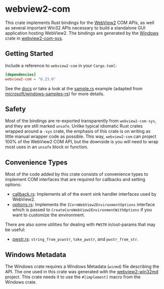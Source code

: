 # webview2-com
This crate implements Rust bindings for the [WebView2](https://aka.ms/webview2) COM APIs, as well as several important Win32 APIs necessary to build a standalone GUI application hosting WebView2. The bindings are generated by the [Windows](https://github.com/microsoft/windows-rs) crate in [webview2-com-sys](https://crates.io/crates/webview2-com-sys).

## Getting Started
Include a reference to `webview2-com` in your `Cargo.toml`:
```toml
[dependencies]
webview2-com = "0.23.0"
```

See the [docs](https://docs.rs/webview2-com/) or take a look at the [sample.rs](https://github.com/wravery/webview2-rs/blob/main/crates/webview2-com/examples/sample.rs) example (adapted from [microsoft/windows-samples-rs](https://github.com/microsoft/windows-samples-rs/tree/master/webview2_win32)) for more details.

## Safety
Most of the bindings are re-exported transparently from `webview2-com-sys`, and they are still marked `unsafe`. Unlike typical idiomatic Rust crates wrapped around a `-sys` crate, the emphasis of this crate is on writing as little manual wrapper code as possible. This way, `webview2-com` can project 100% of the WebView2 COM API, but the downside is you will need to wrap most uses in an `unsafe` block or function.

## Convenience Types
Most of the code added by this crate consists of convenience types to implement COM interfaces that are required for callbacks and setting options:
- [callback.rs](https://github.com/wravery/webview2-rs/blob/main/crates/webview2-com/src/callback.rs): Implements all of the event sink handler interfaces used by WebView2.
- [options.rs](https://github.com/wravery/webview2-rs/blob/main/crates/webview2-com/src/options.rs): Implements the `ICoreWebView2EnvironmentOptions` interface which is passed to `CreateCoreWebView2EnvironmentWithOptions` if you want to customize the environment.

There are also some utilities for dealing with `PWSTR` in/out-params that may be useful:
- [pwstr.rs](https://github.com/wravery/webview2-rs/blob/main/crates/webview2-com/src/pwstr.rs): `string_from_pcwstr`, `take_pwstr`, and `pwstr_from_str`.

## Windows Metadata
The Windows crate requires a Windows Metadata (`winmd`) file describing the API. The one used in this crate was generated with the [webview2-win32md](https://github.com/wravery/webview2-win32md) project. This crate needs it to use the `#[implement]` macro from the Windows crate. 
